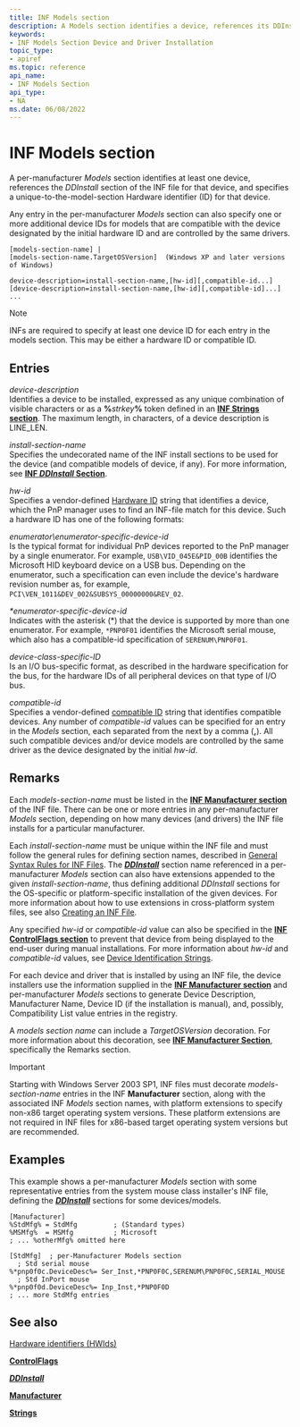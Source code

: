 ```yaml
---
title: INF Models section
description: A Models section identifies a device, references its DDInstall section, and specifies a hardware identifier for the device.
keywords:
- INF Models Section Device and Driver Installation
topic_type:
- apiref
ms.topic: reference
api_name:
- INF Models Section
api_type:
- NA
ms.date: 06/08/2022
---
```


# INF Models section

A per-manufacturer _Models_ section identifies at least one device, references the _DDInstall_ section of the INF file for that device, and specifies a unique-to-the-model-section Hardware identifier (ID) for that device.

Any entry in the per-manufacturer _Models_ section can also specify one or more additional device IDs for models that are compatible with the device designated by the initial hardware ID and are controlled by the same drivers.

```inf
[models-section-name] |
[models-section-name.TargetOSVersion]  (Windows XP and later versions of Windows)

device-description=install-section-name,[hw-id][,compatible-id...]
[device-description=install-section-name,[hw-id][,compatible-id]...] ...
```

> [!NOTE]
> INFs are required to specify at least one device ID for each entry in the models section.  This may be either a hardware ID or compatible ID.

## Entries

_device-description_  
Identifies a device to be installed, expressed as any unique combination of visible characters or as a **%**_strkey_**%** token defined in an [**INF Strings section**](inf-strings-section.md). The maximum length, in characters, of a device description is LINE_LEN.

_install-section-name_  
Specifies the undecorated name of the INF install sections to be used for the device (and compatible models of device, if any). For more information, see [**INF _DDInstall_ Section**](inf-ddinstall-section.md).

_hw-id_  
Specifies a vendor-defined [Hardware ID](hardware-ids.md) string that identifies a device, which the PnP manager uses to find an INF-file match for this device. Such a hardware ID has one of the following formats:

_enumerator\enumerator-specific-device-id_  
Is the typical format for individual PnP devices reported to the PnP manager by a single enumerator. For example, `USB\VID_045E&PID_00B` identifies the Microsoft HID keyboard device on a USB bus. Depending on the enumerator, such a specification can even include the device's hardware revision number as, for example, `PCI\VEN_1011&DEV_002&SUBSYS_00000000&REV_02`.

_*enumerator-specific-device-id_  
Indicates with the asterisk (*) that the device is supported by more than one enumerator. For example, `*PNP0F01` identifies the Microsoft serial mouse, which also has a compatible-id specification of `SERENUM\PNP0F01`.

_device-class-specific-ID_  
Is an I/O bus-specific format, as described in the hardware specification for the bus, for the hardware IDs of all peripheral devices on that type of I/O bus.

_compatible-id_  
Specifies a vendor-defined [compatible ID](compatible-ids.md) string that identifies compatible devices. Any number of _compatible-id_ values can be specified for an entry in the _Models_ section, each separated from the next by a comma (**,**). All such compatible devices and/or device models are controlled by the same driver as the device designated by the initial _hw-id_.

## Remarks

Each _models-section-name_ must be listed in the [**INF Manufacturer section**](inf-manufacturer-section.md) of the INF file. There can be one or more entries in any per-manufacturer _Models_ section, depending on how many devices (and drivers) the INF file installs for a particular manufacturer.

Each _install-section-name_ must be unique within the INF file and must follow the general rules for defining section names, described in [General Syntax Rules for INF Files](general-syntax-rules-for-inf-files.md). The [**_DDInstall_**](inf-ddinstall-section.md) section name referenced in a per-manufacturer _Models_ section can also have extensions appended to the given _install-section-name_, thus defining additional _DDInstall_ sections for the OS-specific or platform-specific installation of the given devices. For more information about how to use extensions in cross-platform system files, see also [Creating an INF File](overview-of-inf-files.md).

Any specified _hw-id_ or _compatible-id_ value can also be specified in the [**INF ControlFlags section**](inf-controlflags-section.md) to prevent that device from being displayed to the end-user during manual installations. For more information about _hw-id_ and _compatible-id_ values, see [Device Identification Strings](device-identification-strings.md).

For each device and driver that is installed by using an INF file, the device installers use the information supplied in the [**INF Manufacturer section**](inf-manufacturer-section.md) and per-manufacturer _Models_ sections to generate Device Description, Manufacturer Name, Device ID (if the installation is manual), and, possibly, Compatibility List value entries in the registry.

A _models section name_ can include a _TargetOSVersion_ decoration. For more information about this decoration, see [**INF Manufacturer Section**](inf-manufacturer-section.md), specifically the Remarks section.

> [!IMPORTANT]
> Starting with Windows Server 2003 SP1, INF files must decorate _models-section-name_ entries in the INF **Manufacturer** section, along with the associated INF _Models_ section names, with platform extensions to specify non-x86 target operating system versions. These platform extensions are not required in INF files for x86-based target operating system versions but are recommended.

## Examples

This example shows a per-manufacturer _Models_ section with some representative entries from the system mouse class installer's INF file, defining the [**_DDInstall_**](inf-ddinstall-section.md) sections for some devices/models.

```inf
[Manufacturer]
%StdMfg% = StdMfg         ; (Standard types)
%MSMfg%  = MSMfg          ; Microsoft
; ... %otherMfg% omitted here

[StdMfg]  ; per-Manufacturer Models section 
  ; Std serial mouse
%*pnp0f0c.DeviceDesc%= Ser_Inst,*PNP0F0C,SERENUM\PNP0F0C,SERIAL_MOUSE
  ; Std InPort mouse
%*pnp0f0d.DeviceDesc%= Inp_Inst,*PNP0F0D
; ... more StdMfg entries 
```

## See also

[Hardware identifiers (HWIds)](hardware-ids.md)

[**ControlFlags**](inf-controlflags-section.md)

[**_DDInstall_**](inf-ddinstall-section.md)

[**Manufacturer**](inf-manufacturer-section.md)

[**Strings**](inf-strings-section.md)
